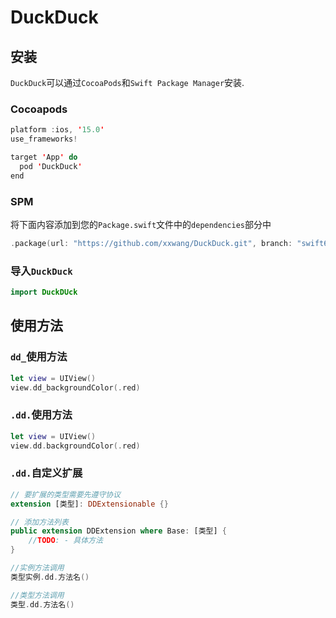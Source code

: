 # DuckDuck

## 安装

`DuckDuck`可以通过`CocoaPods`和`Swift Package Manager`安装.

### Cocoapods

```Swift
platform :ios, '15.0'
use_frameworks!

target 'App' do
  pod 'DuckDuck'
end
```

### SPM

将下面内容添加到您的`Package.swift`文件中的`dependencies`部分中
```Swift
.package(url: "https://github.com/xxwang/DuckDuck.git", branch: "swift6")
```

### 导入`DuckDuck`

```Swift
import DuckDUck
```

## 使用方法

### `dd_`使用方法

```Swift
let view = UIView()
view.dd_backgroundColor(.red)
```

### `.dd.`使用方法

```Swift
let view = UIView()
view.dd.backgroundColor(.red)
```

### `.dd.`自定义扩展

```Swift
// 要扩展的类型需要先遵守协议
extension [类型]: DDExtensionable {}

// 添加方法列表
public extension DDExtension where Base: [类型] {
    //TODO: - 具体方法
}

//实例方法调用
类型实例.dd.方法名()

//类型方法调用
类型.dd.方法名()
```

